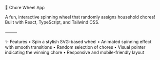 🎡 Chore Wheel App

A fun, interactive spinning wheel that randomly assigns household chores!
Built with React, TypeScript, and Tailwind CSS.

⸻

✨ Features
	•	Spin a stylish SVG-based wheel
	•	Animated spinning effect with smooth transitions
	•	Random selection of chores
	•	Visual pointer indicating the winning chore
	•	Responsive and mobile-friendly layout
